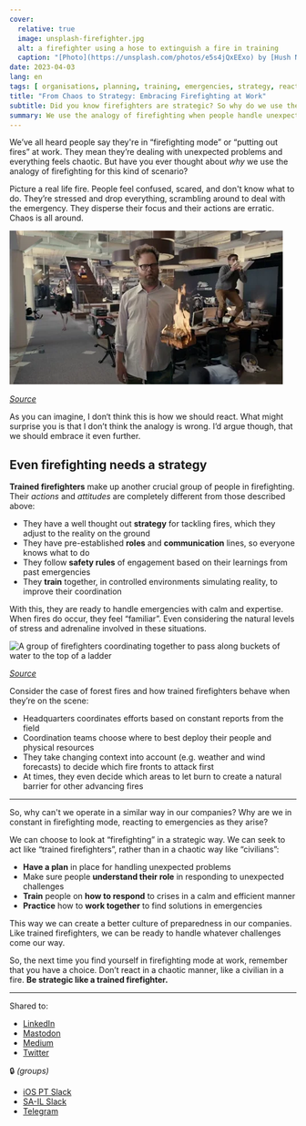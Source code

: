 ```yaml
---
cover:
  relative: true
  image: unsplash-firefighter.jpg
  alt: a firefighter using a hose to extinguish a fire in training
  caption: "[Photo](https://unsplash.com/photos/e5s4jQxEExo) by [Hush Naidoo Jade Photography](https://unsplash.com/@hush52) on [Unsplash](https://unsplash.com/)"
date: 2023-04-03
lang: en
tags: [ organisations, planning, training, emergencies, strategy, reacting, analogies ]
title: "From Chaos to Strategy: Embracing Firefighting at Work"
subtitle: Did you know firefighters are strategic? So why do we use the term firefighting when we mean “reactive and impulsive”?
summary: We use the analogy of firefighting when people handle unexpected problems at work. Instead of reacting in a chaotic manner like civilians, adopt the strategic approach of trained firefighters. This involves having a plan, clarifying roles, training people and practicing together. Doing so, we can create a better culture of preparedness in our companies.
---
```


We’ve all heard people say they're in “firefighting mode” or “putting out fires” at work. They mean they’re dealing with unexpected problems and everything feels chaotic. But have you ever thought about *why* we use the analogy of firefighting for this kind of scenario?

Picture a real life fire. People feel confused, scared, and don't know what to do. They’re stressed and drop everything, scrambling around to deal with the emergency. They disperse their focus and their actions are erratic. Chaos is all around.

![A man standing in an office with a fire in his hand, a woman running on top of a ostrich, a man on top of a desk, and people scrambling everywhere](teamwork-chaos.webp)

*[Source](https://media.giphy.com/media/v1.Y2lkPTc5MGI3NjExODY4OGIxZTZlNmE1NDgxMTg1NDk0YTY1ZTJiZDZhNGI3ODUyOTMxOSZjdD1n/ZD8ZjehSsLDZQRKJjJ/giphy.gif)*

As you can imagine, I don‘t think this is how we should react. What might surprise you is that I don’t think the analogy is wrong. I’d argue though, that we should embrace it even further.

## Even firefighting needs a strategy

**Trained firefighters** make up another crucial group of people in firefighting. Their *actions* and *attitudes* are completely different from those described above:

* They have a well thought out **strategy** for tackling fires, which they adjust to the reality on the ground
* They have pre-established **roles** and **communication** lines, so everyone knows what to do
* They follow **safety rules** of engagement based on their learnings from past emergencies
* They **train** together, in controlled environments simulating reality, to improve their coordination

With this, they are ready to handle emergencies with calm and expertise. When fires do occur, they feel “familiar”. Even considering the natural levels of stress and adrenaline involved in these situations.

![A group of firefighters coordinating together to pass along buckets of water to the top of a ladder](teamwork-order.gif)

*[Source](https://www.youtube.com/shorts/UQLUP6PwGRk)*

Consider the case of forest fires and how trained firefighters behave when they’re on the scene:

* Headquarters coordinates efforts based on constant reports from the field
* Coordination teams choose where to best deploy their people and physical resources
* They take changing context into account (e.g. weather and wind forecasts) to decide which fire fronts to attack first
* At times, they even decide which areas to let burn to create a natural barrier for other advancing fires

---

So, why can't we operate in a similar way in our companies? Why are we in constant in firefighting mode, reacting to emergencies as they arise?

We can choose to look at “firefighting” in a strategic way. We can seek to act like “trained firefighters”, rather than in a chaotic way like “civilians”:

* **Have a plan** in place for handling unexpected problems
* Make sure people **understand their role** in responding to unexpected challenges
* **Train** people on **how to respond** to crises in a calm and efficient manner
* **Practice** how to **work together** to find solutions in emergencies

This way we can create a better culture of preparedness in our companies. Like trained firefighters, we can be ready to handle whatever challenges come our way.

So, the next time you find yourself in firefighting mode at work, remember that you have a choice. Don’t react in a chaotic manner, like a civilian in a fire. **Be strategic like a trained firefighter.**

---

Shared to:

* [LinkedIn](https://www.linkedin.com/posts/hugocf_from-chaos-to-strategy-embracing-firefighting-activity-7048651523198754817-ZODQ)
* [Mastodon](https://mastodon.online/@hugocf/110142785028504109)
* [Medium](https://hugocf.medium.com/from-chaos-to-strategy-embracing-firefighting-at-work-1ec65a6be852)
* [Twitter](https://twitter.com/hugocf/status/1642784438873407489)

🔒 *(groups)*

* [iOS PT Slack](https://ios.slack.com/archives/C0721L3CL/p1680511769840369)
* [SA-IL Slack](https://sa-il.slack.com/archives/CQ32FU1SR/p1680539980852139)
* [Telegram](https://t.me/c/1363309933/8513)
